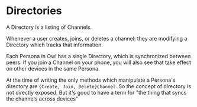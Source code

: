 # Directories

A Directory is a listing of Channels.

Whenever a user creates, joins, or deletes a channel: they are modifying a Directory which tracks that information.

Each Persona in Owl has a single Directory, which is synchronized between peers.
If you join a Channel on your phone, you will also see that take effect on other devices in the same Persona.

At the time of writing the only methods which manipulate a Persona's directory are `{Create, Join, Delete}Channel`.  So the concept of directory is not directly exposed.  But it's good to have a term for "the thing that syncs the channels across devices"
